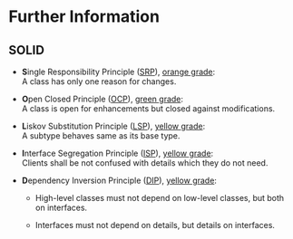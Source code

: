 Further Information
===================

SOLID
-----

-   **S**ingle Responsibility Principle ([SRP](http://web.archive.org/web/20160716150726/http:/objectmentor.com/resources/articles/srp.pdf)), [orange grade](http://clean-code-developer.de/die-grade/orangener-grad/):\
    A class has only one reason for changes.

<!-- -->

-   **O**pen Closed Principle ([OCP](http://www.objectmentor.com/resources/articles/ocp.pdf)), [green grade](http://clean-code-developer.de/die-grade/gruener-grad/):\
    A class is open for enhancements but closed against modifications.

<!-- -->

-   **L**iskov Substitution Principle ([LSP](http://www.objectmentor.com/resources/articles/lsp.pdf)), [yellow grade](http://clean-code-developer.de/die-grade/gelber-grad/):\
    A subtype behaves same as its base type.

<!-- -->

-   **I**nterface Segregation Principle ([ISP](http://www.objectmentor.com/resources/articles/isp.pdf)), [yellow grade](http://clean-code-developer.de/die-grade/gelber-grad/):\
    Clients shall be not confused with details which they do not need.

<!-- -->

-   **D**ependency Inversion Principle ([DIP](http://www.objectmentor.com/resources/articles/dip.pdf)), [yellow grade](http://clean-code-developer.de/die-grade/gelber-grad/):

    -   High-level classes must not depend on low-level classes, but both on interfaces.

    -   Interfaces must not depend on details, but details on interfaces.